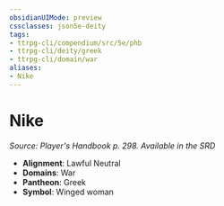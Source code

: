 ```yaml
---
obsidianUIMode: preview
cssclasses: json5e-deity
tags:
- ttrpg-cli/compendium/src/5e/phb
- ttrpg-cli/deity/greek
- ttrpg-cli/domain/war
aliases: 
- Nike
---
```

# Nike
*Source: Player's Handbook p. 298. Available in the <span title='Systems Reference Document (5.1)'>SRD</span>* 

- **Alignment**: Lawful Neutral
- **Domains**: War
- **Pantheon**: Greek
- **Symbol**: Winged woman